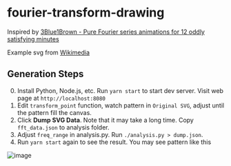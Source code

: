 # fourier-transform-drawing

Inspired by [3Blue1Brown - Pure Fourier series animations for 12 oddly satisfying minutes
](https://www.youtube.com/watch?v=-qgreAUpPwM)

Example svg from [Wikimedia](https://commons.wikimedia.org/wiki/Category:SVG_musical_notation#/media/File:Do_Mayor_armadura.svg)

## Generation Steps

0. Install Python, Node.js, etc. Run `yarn start` to start dev server. Visit web page at `http://localhost:8080`
1. Edit `transform_point` function, watch pattern in `Original SVG`, adjust until the pattern fill the canvas.
2. Click **Dump SVG Data**. Note that it may take a long time. Copy `fft_data.json` to analysis folder.
3. Adjust `freq_range` in analysis.py. Run `./analysis.py > dump.json`.
4. Run `yarn start` again to see the result. You may see pattern like this

![image](https://user-images.githubusercontent.com/4198311/60770543-87b65b80-a10e-11e9-9de0-01c8f029b094.png)

